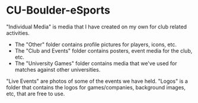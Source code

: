 # CU-Boulder-eSports

"Individual Media" is media that I have created on my own for club related activities. 
  - The "Other" folder contains profile pictures for players, icons, etc.
  - The "Club and Events" folder contains posters, event media for the club, etc.
  - The "University Games" folder contains media that we've used for matches against other universities.
  
"Live Events" are photos of some of the events we have held.
"Logos" is a folder that contains the logos for games/companies, background images, etc, that are free to use.
